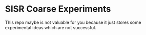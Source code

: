 # SISR Coarse Experiments

This repo maybe is not valuable for you because it just stores some experimental ideas which are not successful.
